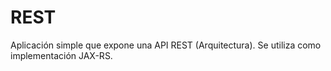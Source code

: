# REST
Aplicación simple que expone una API REST (Arquitectura). Se utiliza como implementación JAX-RS.
